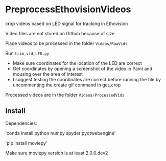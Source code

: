 # PreprocessEthovisionVideos
crop videos based on LED signal for tracking in Ethovision

Video files are not stored on Github because of size

Place videos to be processed in the folder `Videos/RawVids`

Run `trim_vid_LED.py`

- Make sure coordinates for the location of the LED are correct 
- Get coordinates by opening a screenshot of the video in Paint and mousing over the area of interest
- I suggest testing the coordinates are correct before running the file by uncommenting the create gif command in get_crop

Processed videos are in the folder `Videos/ProcessedVids`

## Install
Dependencies: 

'conda install python numpy spyder pyqtwebengine'

'pip install moviepy'

Make sure moviepy version is at least 2.0.0.dev2
